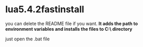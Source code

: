 # lua5.4.2fastinstall
you can delete the README file if you want.
**It adds the path to environment variables and installs the files to C:\ directory**

just open the .bat file
